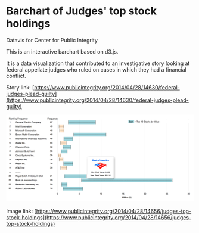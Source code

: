 # Barchart of Judges' top stock holdings
Datavis for Center for Public Integrity 

This is an interactive barchart based on d3.js. 

It is a data visualization that contributed to an investigative story looking at federal appellate judges who ruled on cases in which they had a financial conflict. 

   Story link: 
[https://www.publicintegrity.org/2014/04/28/14630/federal-judges-plead-guilty](https://www.publicintegrity.org/2014/04/28/14630/federal-judges-plead-guilty)


![Sample](/img.png?raw=true "Optional Title")

   Image link:
[https://www.publicintegrity.org/2014/04/28/14656/judges-top-stock-holdings](https://www.publicintegrity.org/2014/04/28/14656/judges-top-stock-holdings)
